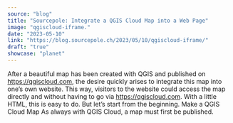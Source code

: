 ```yaml
---
source: "blog"
title: "Sourcepole: Integrate a QGIS Cloud Map into a Web Page"
image: "qgiscloud-iframe."
date: "2023-05-10"
link: "https://blog.sourcepole.ch/2023/05/10/qgiscloud-iframe/"
draft: "true"
showcase: "planet"
---
```


After a beautiful map has been created with QGIS and published on https://qgiscloud.com, the desire quickly arises to integrate this map into one&rsquo;s own website. This way, visitors to the website could access the map directly and without having to go via https://qgiscloud.com. With a little HTML, this is easy to do. But let&rsquo;s start from the beginning.
Make a QGIS Cloud Map As always with QGIS Cloud, a map must first be published.
